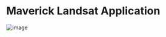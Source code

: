 # Maverick Landsat Application

![image](https://github.com/user-attachments/assets/e25d50a4-70be-4069-9653-7c63c3f37aab)

